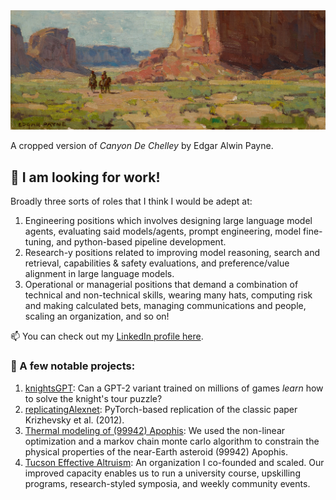 <img src="canyon_de_chelley_payne_trunc.jpeg">

A cropped version of *Canyon De Chelley* by Edgar Alwin Payne.

## 👋 I am looking for work! 
Broadly three sorts of roles that I think I would be adept at:
1. Engineering positions which involves designing large language model agents, evaluating said models/agents, prompt engineering, model fine-tuning, and python-based pipeline development.
2. Research-y positions related to improving model reasoning, search and retrieval, capabilities & safety evaluations, and preference/value alignment in large language models.
3. Operational or managerial positions that demand a combination of technical and non-technical skills, wearing many hats, computing risk and making calculated bets, managing communications and people, scaling an organization, and so on!

📫 You can check out my [LinkedIn profile here](https://www.linkedin.com/in/satpathyakash/).

### 👾 A few notable projects:
1. [knightsGPT](https://github.com/AsteroidHunter/knightsGPT): Can a GPT-2 variant trained on millions of games *learn* how to solve the knight's tour puzzle? 
2. [replicatingAlexnet](https://github.com/AsteroidHunter/replicatingAlexnet): PyTorch-based replication of the classic paper Krizhevsky et al. (2012).
3. [Thermal modeling of (99942) Apophis](https://iopscience.iop.org/article/10.3847/PSJ/ac66d1): We used the non-linear optimization and a markov chain monte carlo algorithm to constrain the physical properties of the near-Earth asteroid (99942) Apophis. 
4. [Tucson Effective Altruism](https://linktr.ee/tea_at_ua): An organization I co-founded and scaled. Our improved capacity enables us to run a university course, upskilling programs, research-styled symposia, and weekly community events.

<!--
**AsteroidHunter/AsteroidHunter** is a ✨ _special_ ✨ repository because its `README.md` (this file) appears on your GitHub profile.

Here are some ideas to get you started:

- 🔭 I’m currently working on ...
- 🌱 I’m currently learning ...
- 👯 I’m looking to collaborate on ...
- 🤔 I’m looking for help with ...
- 💬 Ask me about ...
- 📫 How to reach me: ...
- 😄 Pronouns: ...
- ⚡ Fun fact: ...
-->
